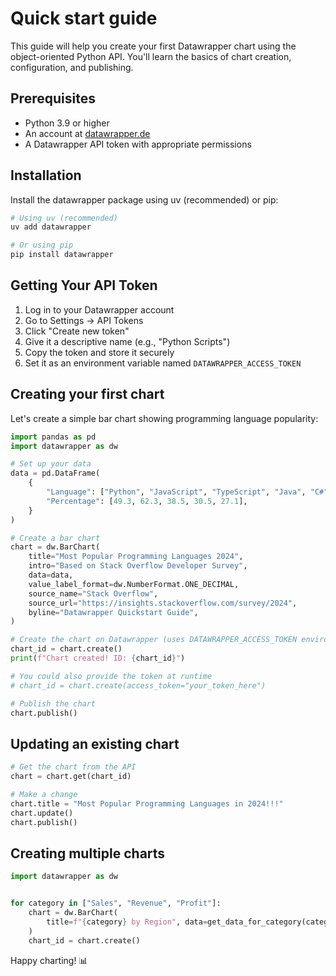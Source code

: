 # Quick start guide

This guide will help you create your first Datawrapper chart using the object-oriented Python API. You'll learn the basics of chart creation, configuration, and publishing.

## Prerequisites

- Python 3.9 or higher
- An account at [datawrapper.de](https://www.datawrapper.de/)
- A Datawrapper API token with appropriate permissions

## Installation

Install the datawrapper package using uv (recommended) or pip:

```bash
# Using uv (recommended)
uv add datawrapper

# Or using pip
pip install datawrapper
```

## Getting Your API Token

1. Log in to your Datawrapper account
2. Go to Settings → API Tokens
3. Click "Create new token"
4. Give it a descriptive name (e.g., "Python Scripts")
5. Copy the token and store it securely
6. Set it as an environment variable named `DATAWRAPPER_ACCESS_TOKEN`

## Creating your first chart

Let's create a simple bar chart showing programming language popularity:

```python
import pandas as pd
import datawrapper as dw

# Set up your data
data = pd.DataFrame(
    {
        "Language": ["Python", "JavaScript", "TypeScript", "Java", "C#"],
        "Percentage": [49.3, 62.3, 38.5, 30.5, 27.1],
    }
)

# Create a bar chart
chart = dw.BarChart(
    title="Most Popular Programming Languages 2024",
    intro="Based on Stack Overflow Developer Survey",
    data=data,
    value_label_format=dw.NumberFormat.ONE_DECIMAL,
    source_name="Stack Overflow",
    source_url="https://insights.stackoverflow.com/survey/2024",
    byline="Datawrapper Quickstart Guide",
)

# Create the chart on Datawrapper (uses DATAWRAPPER_ACCESS_TOKEN environment variable)
chart_id = chart.create()
print(f"Chart created! ID: {chart_id}")

# You could also provide the token at runtime
# chart_id = chart.create(access_token="your_token_here")

# Publish the chart
chart.publish()
```

## Updating an existing chart

```python
# Get the chart from the API
chart = chart.get(chart_id)

# Make a change
chart.title = "Most Popular Programming Languages in 2024!!!"
chart.update()
chart.publish()
```

## Creating multiple charts

```python
import datawrapper as dw


for category in ["Sales", "Revenue", "Profit"]:
    chart = dw.BarChart(
        title=f"{category} by Region", data=get_data_for_category(category)
    )
    chart_id = chart.create()
```

Happy charting! 📊
